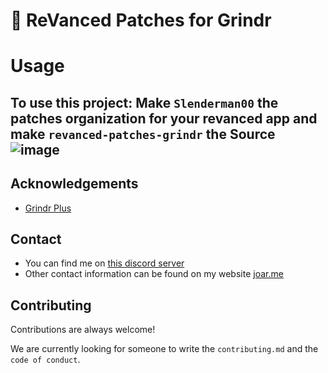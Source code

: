 # 🤙 ReVanced Patches for Grindr



# Usage
To use this project:
Make ```Slenderman00``` the patches organization for your revanced app and make ```revanced-patches-grindr``` the Source
![image](https://i.imgur.com/f9Y9S4l.png)
---



## Acknowledgements

 - [Grindr Plus](https://github.com/ElJaviLuki/GrindrPlus)

## Contact
- You can find me on [this discord server](https://discord.gg/SPb6Kc7S4C)
- Other contact information can be found on my website [joar.me](https://joar.me)
## Contributing

Contributions are always welcome!

We are currently looking for someone to write the `contributing.md` and the `code of conduct`.


